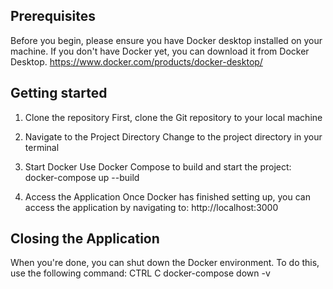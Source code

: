 ## Prerequisites
Before you begin, please ensure you have Docker desktop installed on your machine. If you don't have Docker yet, you can download it from Docker Desktop.
    https://www.docker.com/products/docker-desktop/


## Getting started

1) Clone the repository
    First, clone the Git repository to your local machine 
        

2) Navigate to the Project Directory
    Change to the project directory in your terminal


3) Start Docker
    Use Docker Compose to build and start the project:
        docker-compose up --build 

4) Access the Application
    Once Docker has finished setting up, you can access the application by navigating to:
        http://localhost:3000

## Closing the Application

When you're done, you can shut down the Docker environment. To do this, use the following command:
    CTRL C
    docker-compose down -v
